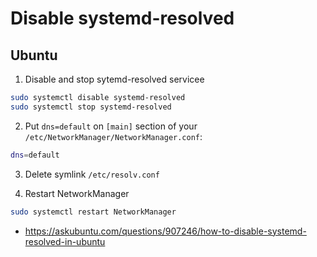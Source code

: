 # Disable systemd-resolved

## Ubuntu



1. Disable and stop sytemd-resolved servicee
```bash
sudo systemctl disable systemd-resolved
sudo systemctl stop systemd-resolved
```

2. Put `dns=default` on `[main]` section of your `/etc/NetworkManager/NetworkManager.conf`:
```bash
dns=default
```

3. Delete symlink `/etc/resolv.conf`


4. Restart NetworkManager

```bash
sudo systemctl restart NetworkManager
```

* <https://askubuntu.com/questions/907246/how-to-disable-systemd-resolved-in-ubuntu>

